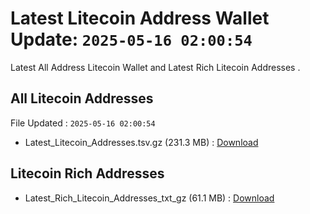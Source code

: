 # Latest Litecoin Address Wallet Update: `2025-05-16 02:00:54`

Latest All Address Litecoin Wallet and Latest Rich Litecoin Addresses .

## All Litecoin Addresses

File Updated : `2025-05-16 02:00:54`

- Latest_Litecoin_Addresses.tsv.gz (231.3 MB) : [Download](https://github.com/Pymmdrza/Rich-Address-Wallet/releases/tag/Litecoin)

## Litecoin Rich Addresses

- Latest_Rich_Litecoin_Addresses_txt_gz (61.1 MB) : [Download](https://github.com/Pymmdrza/Rich-Address-Wallet/releases/tag/Litecoin)
